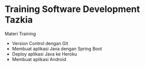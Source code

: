 # Training Software Development Tazkia #

Materi Training

* Version Control dengan Git
* Membuat aplikasi Java dengan Spring Boot
* Deploy aplikasi Java ke Heroku
* Membuat aplikasi Android
